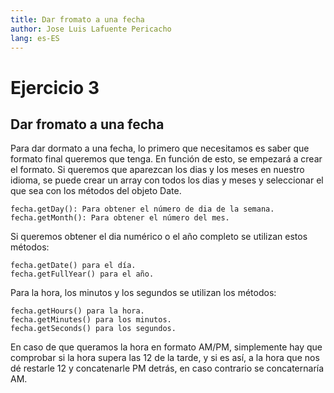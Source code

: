 ```yaml
---
title: Dar fromato a una fecha
author: Jose Luis Lafuente Pericacho
lang: es-ES
---
```


# Ejercicio 3
## Dar fromato a una fecha

Para dar dormato a una fecha, lo primero que necesitamos es saber que formato final queremos que tenga.
En función de esto, se empezará a crear el formato. Si queremos que aparezcan los dias y los meses en nuestro idioma,
se puede crear un array con todos los dias y meses y seleccionar el que sea con los métodos del objeto Date.

```
fecha.getDay(): Para obtener el número de dia de la semana.
fecha.getMonth(): Para obtener el número del mes.
```

Si queremos obtener el dia numérico o el año completo se utilizan estos métodos:

```
fecha.getDate() para el día.
fecha.getFullYear() para el año.
```

Para la hora, los minutos y los segundos se utilizan los métodos:

```
fecha.getHours() para la hora.
fecha.getMinutes() para los minutos.
fecha.getSeconds() para los segundos.
```

En caso de que queramos la hora en formato AM/PM, simplemente hay que comprobar si la hora supera las 12 de la tarde,
y si es así, a la hora que nos dé restarle 12 y concatenarle PM detrás, en caso contrario se concaternaría AM.